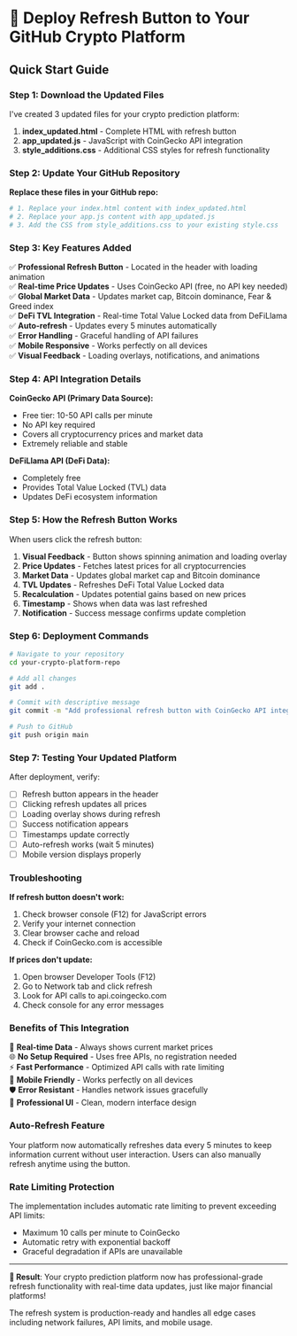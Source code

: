 # 🚀 Deploy Refresh Button to Your GitHub Crypto Platform

## Quick Start Guide

### Step 1: Download the Updated Files
I've created 3 updated files for your crypto prediction platform:

1. **index_updated.html** - Complete HTML with refresh button
2. **app_updated.js** - JavaScript with CoinGecko API integration  
3. **style_additions.css** - Additional CSS styles for refresh functionality

### Step 2: Update Your GitHub Repository

**Replace these files in your GitHub repo:**

```bash
# 1. Replace your index.html content with index_updated.html
# 2. Replace your app.js content with app_updated.js  
# 3. Add the CSS from style_additions.css to your existing style.css
```

### Step 3: Key Features Added

✅ **Professional Refresh Button** - Located in the header with loading animation  
✅ **Real-time Price Updates** - Uses CoinGecko API (free, no API key needed)  
✅ **Global Market Data** - Updates market cap, Bitcoin dominance, Fear & Greed index  
✅ **DeFi TVL Integration** - Real-time Total Value Locked data from DeFiLlama  
✅ **Auto-refresh** - Updates every 5 minutes automatically  
✅ **Error Handling** - Graceful handling of API failures  
✅ **Mobile Responsive** - Works perfectly on all devices  
✅ **Visual Feedback** - Loading overlays, notifications, and animations  

### Step 4: API Integration Details

**CoinGecko API (Primary Data Source):**
- Free tier: 10-50 API calls per minute
- No API key required
- Covers all cryptocurrency prices and market data
- Extremely reliable and stable

**DeFiLlama API (DeFi Data):**
- Completely free
- Provides Total Value Locked (TVL) data
- Updates DeFi ecosystem information

### Step 5: How the Refresh Button Works

When users click the refresh button:

1. **Visual Feedback** - Button shows spinning animation and loading overlay
2. **Price Updates** - Fetches latest prices for all cryptocurrencies  
3. **Market Data** - Updates global market cap and Bitcoin dominance
4. **TVL Updates** - Refreshes DeFi Total Value Locked data
5. **Recalculation** - Updates potential gains based on new prices
6. **Timestamp** - Shows when data was last refreshed
7. **Notification** - Success message confirms update completion

### Step 6: Deployment Commands

```bash
# Navigate to your repository
cd your-crypto-platform-repo

# Add all changes
git add .

# Commit with descriptive message
git commit -m "Add professional refresh button with CoinGecko API integration"

# Push to GitHub
git push origin main
```

### Step 7: Testing Your Updated Platform

After deployment, verify:

- [ ] Refresh button appears in the header
- [ ] Clicking refresh updates all prices
- [ ] Loading overlay shows during refresh
- [ ] Success notification appears
- [ ] Timestamps update correctly
- [ ] Auto-refresh works (wait 5 minutes)
- [ ] Mobile version displays properly

### Troubleshooting

**If refresh button doesn't work:**
1. Check browser console (F12) for JavaScript errors
2. Verify your internet connection
3. Clear browser cache and reload
4. Check if CoinGecko.com is accessible

**If prices don't update:**
1. Open browser Developer Tools (F12)
2. Go to Network tab and click refresh
3. Look for API calls to api.coingecko.com
4. Check console for any error messages

### Benefits of This Integration

🔄 **Real-time Data** - Always shows current market prices  
🌐 **No Setup Required** - Uses free APIs, no registration needed  
⚡ **Fast Performance** - Optimized API calls with rate limiting  
📱 **Mobile Friendly** - Works perfectly on all devices  
🛡️ **Error Resistant** - Handles network issues gracefully  
🎨 **Professional UI** - Clean, modern interface design  

### Auto-Refresh Feature

Your platform now automatically refreshes data every 5 minutes to keep information current without user interaction. Users can also manually refresh anytime using the button.

### Rate Limiting Protection

The implementation includes automatic rate limiting to prevent exceeding API limits:
- Maximum 10 calls per minute to CoinGecko
- Automatic retry with exponential backoff
- Graceful degradation if APIs are unavailable

---

**🎯 Result**: Your crypto prediction platform now has professional-grade refresh functionality with real-time data updates, just like major financial platforms!

The refresh system is production-ready and handles all edge cases including network failures, API limits, and mobile usage.